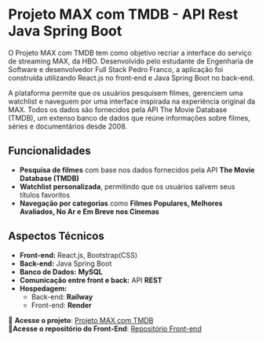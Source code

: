 # Projeto MAX com TMDB  - API Rest Java Spring Boot

O Projeto MAX com TMDB tem como objetivo recriar a interface do serviço de streaming MAX, da HBO. Desenvolvido pelo estudante de Engenharia de Software e desenvolvedor Full Stack Pedro Franco, a aplicação foi construída utilizando React.js no front-end e Java Spring Boot no back-end.

A plataforma permite que os usuários pesquisem filmes, gerenciem uma watchlist e naveguem por uma interface inspirada na experiência original da MAX. Todos os dados são fornecidos pela API The Movie Database (TMDB), um extenso banco de dados que reúne informações sobre filmes, séries e documentários desde 2008.  

## Funcionalidades  

- **Pesquisa de filmes** com base nos dados fornecidos pela API **The Movie Database (TMDB)**  
- **Watchlist personalizada**, permitindo que os usuários salvem seus títulos favoritos  
- **Navegação por categorias** como **Filmes Populares, Melhores Avaliados, No Ar e Em Breve nos Cinemas**  


## Aspectos Técnicos  

- **Front-end:** React.js, Bootstrap(CSS) 
- **Back-end:** Java Spring Boot  
- **Banco de Dados:** **MySQL**  
- **Comunicação entre front e back:** API **REST**  
- **Hospedagem:**  
  - Back-end: **Railway**  
  - Front-end: **Render**  

🔗 **Acesse o projeto**: [Projeto MAX com TMDB](https://projeto-max-tmdb.onrender.com/)  
🔗**Acesse o repositório do Front-End**: [Repositório Front-end]([https://github.com/pedrofr1313/API-Rest-Projeto-MAX-TMDB](https://github.com/pedrofr1313/Projeto-Max-TMDB))
